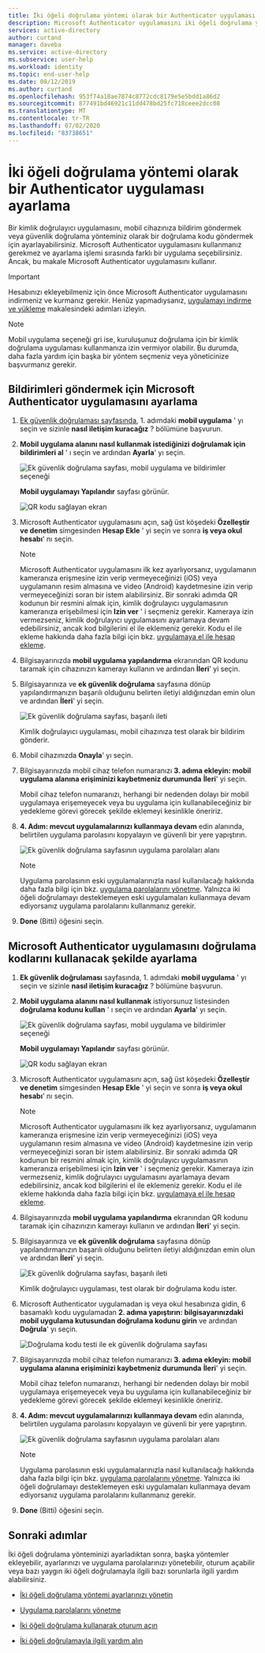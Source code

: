 ```yaml
---
title: İki öğeli doğrulama yöntemi olarak bir Authenticator uygulaması ayarlama-Azure Active Directory | Microsoft Docs
description: Microsoft Authenticator uygulamasını iki öğeli doğrulama yöntemi olarak ayarlamayı öğrenin.
services: active-directory
author: curtand
manager: daveba
ms.service: active-directory
ms.subservice: user-help
ms.workload: identity
ms.topic: end-user-help
ms.date: 08/12/2019
ms.author: curtand
ms.openlocfilehash: 953f74a18ae7874c8772cdc8179e5e5bdd1a86d2
ms.sourcegitcommit: 877491bd46921c11dd478bd25fc718ceee2dcc08
ms.translationtype: MT
ms.contentlocale: tr-TR
ms.lasthandoff: 07/02/2020
ms.locfileid: "83738651"
---
```

# <a name="set-up-an-authenticator-app-as-your-two-factor-verification-method"></a>İki öğeli doğrulama yöntemi olarak bir Authenticator uygulaması ayarlama

Bir kimlik doğrulayıcı uygulamasını, mobil cihazınıza bildirim göndermek veya güvenlik doğrulama yönteminiz olarak bir doğrulama kodu göndermek için ayarlayabilirsiniz. Microsoft Authenticator uygulamasını kullanmanız gerekmez ve ayarlama işlemi sırasında farklı bir uygulama seçebilirsiniz. Ancak, bu makale Microsoft Authenticator uygulamasını kullanır.

>[!Important]
>Hesabınızı ekleyebilmeniz için önce Microsoft Authenticator uygulamasını indirmeniz ve kurmanız gerekir. Henüz yapmadıysanız, [uygulamayı indirme ve yükleme](user-help-auth-app-download-install.md) makalesindeki adımları izleyin.

>[!Note]
> Mobil uygulama seçeneği gri ise, kuruluşunuz doğrulama için bir kimlik doğrulama uygulaması kullanmanıza izin vermiyor olabilir. Bu durumda, daha fazla yardım için başka bir yöntem seçmeniz veya yöneticinize başvurmanız gerekir.

## <a name="set-up-the-microsoft-authenticator-app-to-send-notifications"></a>Bildirimleri göndermek için Microsoft Authenticator uygulamasını ayarlama

1. [Ek güvenlik doğrulaması sayfasında](https://account.activedirectory.windowsazure.com/proofup.aspx?proofup=1), 1. adımdaki **mobil uygulama** ' yı seçin ve sizinle **nasıl iletişim kuracağız** ? bölümüne başvurun.

2. **Mobil uygulama alanını nasıl kullanmak istediğinizi** **doğrulamak için bildirimleri al** ' ı seçin ve ardından **Ayarla**' yı seçin.

    ![Ek güvenlik doğrulama sayfası, mobil uygulama ve bildirimler seçeneği](media/multi-factor-authentication-verification-methods/multi-factor-authentication-auth-app-notification.png)

    **Mobil uygulamayı Yapılandır** sayfası görünür.

    ![QR kodu sağlayan ekran](media/multi-factor-authentication-verification-methods/multi-factor-authentication-auth-app-barcode.png)

3. Microsoft Authenticator uygulamasını açın, sağ üst köşedeki **Özelleştir ve denetim** simgesinden **Hesap Ekle** ' yi seçin ve sonra **iş veya okul hesabı**' nı seçin.

    >[!Note]
    >Microsoft Authenticator uygulamasını ilk kez ayarlıyorsanız, uygulamanın kameranıza erişmesine izin verip vermeyeceğinizi (iOS) veya uygulamanın resim almasına ve video (Android) kaydetmesine izin verip vermeyeceğinizi soran bir istem alabilirsiniz. Bir sonraki adımda QR kodunun bir resmini almak için, kimlik doğrulayıcı uygulamasının kameranıza erişebilmesi için **Izin ver** ' i seçmeniz gerekir. Kameraya izin vermezseniz, kimlik doğrulayıcı uygulamasını ayarlamaya devam edebilirsiniz, ancak kod bilgilerini el ile eklemeniz gerekir. Kodu el ile ekleme hakkında daha fazla bilgi için bkz. [uygulamaya el ile hesap ekleme](user-help-auth-app-add-account-manual.md).

4. Bilgisayarınızda **mobil uygulama yapılandırma** ekranından QR kodunu taramak için cihazınızın kamerayı kullanın ve ardından **İleri**' yi seçin.

5. Bilgisayarınıza ve **ek güvenlik doğrulama** sayfasına dönüp yapılandırmanızın başarılı olduğunu belirten iletiyi aldığınızdan emin olun ve ardından **İleri**' yi seçin.

    ![Ek güvenlik doğrulama sayfası, başarılı ileti](media/multi-factor-authentication-verification-methods/multi-factor-authentication-auth-app-notification-confirm.png)

    Kimlik doğrulayıcı uygulaması, mobil cihazınıza test olarak bir bildirim gönderir.

6. Mobil cihazınızda **Onayla**' yı seçin.

7. Bilgisayarınızda mobil cihaz telefon numaranızı **3. adıma ekleyin: mobil uygulama alanına erişiminizi kaybetmeniz durumunda** **İleri**' yi seçin.

    Mobil cihaz telefon numaranızı, herhangi bir nedenden dolayı bir mobil uygulamaya erişemeyecek veya bu uygulama için kullanabileceğiniz bir yedekleme görevi görecek şekilde eklemeyi kesinlikle öneririz.

8. **4. Adım: mevcut uygulamalarınızı kullanmaya devam** edin alanında, belirtilen uygulama parolasını kopyalayın ve güvenli bir yere yapıştırın.

    ![Ek güvenlik doğrulama sayfasının uygulama parolaları alanı](media/multi-factor-authentication-verification-methods/multi-factor-authentication-app-passwords.png)

    >[!Note]
    >Uygulama parolasının eski uygulamalarınızla nasıl kullanılacağı hakkında daha fazla bilgi için bkz. [uygulama parolalarını yönetme](multi-factor-authentication-end-user-app-passwords.md). Yalnızca iki öğeli doğrulamayı desteklemeyen eski uygulamaları kullanmaya devam ediyorsanız uygulama parolalarını kullanmanız gerekir.

9. **Done** (Bitti) öğesini seçin.

## <a name="set-up-the-microsoft-authenticator-app-to-use-verification-codes"></a>Microsoft Authenticator uygulamasını doğrulama kodlarını kullanacak şekilde ayarlama

1. **Ek güvenlik doğrulaması** sayfasında, 1. adımdaki **mobil uygulama** ' yı seçin ve sizinle **nasıl iletişim kuracağız** ? bölümüne başvurun.

2. **Mobil uygulama alanını nasıl kullanmak** istiyorsunuz listesinden **doğrulama kodunu kullan** ' ı seçin ve ardından **Ayarla**' yı seçin.

    ![Ek güvenlik doğrulama sayfası, mobil uygulama ve bildirimler seçeneği](media/multi-factor-authentication-verification-methods/multi-factor-authentication-auth-app-verification-code.png)

    **Mobil uygulamayı Yapılandır** sayfası görünür.

    ![QR kodu sağlayan ekran](media/multi-factor-authentication-verification-methods/multi-factor-authentication-auth-app-barcode.png)

3. Microsoft Authenticator uygulamasını açın, sağ üst köşedeki **Özelleştir ve denetim** simgesinden **Hesap Ekle** ' yi seçin ve sonra **iş veya okul hesabı**' nı seçin.

    >[!Note]
    >Microsoft Authenticator uygulamasını ilk kez ayarlıyorsanız, uygulamanın kameranıza erişmesine izin verip vermeyeceğinizi (iOS) veya uygulamanın resim almasına ve video (Android) kaydetmesine izin verip vermeyeceğinizi soran bir istem alabilirsiniz. Bir sonraki adımda QR kodunun bir resmini almak için, kimlik doğrulayıcı uygulamasının kameranıza erişebilmesi için **Izin ver** ' i seçmeniz gerekir. Kameraya izin vermezseniz, kimlik doğrulayıcı uygulamasını ayarlamaya devam edebilirsiniz, ancak kod bilgilerini el ile eklemeniz gerekir. Kodu el ile ekleme hakkında daha fazla bilgi için bkz. [uygulamaya el ile hesap ekleme](user-help-auth-app-add-account-manual.md).

4. Bilgisayarınızda **mobil uygulama yapılandırma** ekranından QR kodunu taramak için cihazınızın kamerayı kullanın ve ardından **İleri**' yi seçin.

5. Bilgisayarınıza ve **ek güvenlik doğrulama** sayfasına dönüp yapılandırmanızın başarılı olduğunu belirten iletiyi aldığınızdan emin olun ve ardından **İleri**' yi seçin.

    ![Ek güvenlik doğrulama sayfası, başarılı ileti](media/multi-factor-authentication-verification-methods/multi-factor-authentication-auth-app-verification-confirm.png)

    Kimlik doğrulayıcı uygulaması, test olarak bir doğrulama kodu ister.

6. Microsoft Authenticator uygulamadan iş veya okul hesabınıza gidin, 6 basamaklı kodu uygulamadan **2. adıma yapıştırın: bilgisayarınızdaki mobil uygulama kutusundan doğrulama kodunu girin** ve ardından **Doğrula**' yı seçin.

    ![Doğrulama kodu testi ile ek güvenlik doğrulama sayfası](media/multi-factor-authentication-verification-methods/multi-factor-authentication-auth-app-verification-test.png)

7. Bilgisayarınızda mobil cihaz telefon numaranızı **3. adıma ekleyin: mobil uygulama alanına erişiminizi kaybetmeniz durumunda** **İleri**' yi seçin.

    Mobil cihaz telefon numaranızı, herhangi bir nedenden dolayı bir mobil uygulamaya erişemeyecek veya bu uygulama için kullanabileceğiniz bir yedekleme görevi görecek şekilde eklemeyi kesinlikle öneririz.

8. **4. Adım: mevcut uygulamalarınızı kullanmaya devam** edin alanında, belirtilen uygulama parolasını kopyalayın ve güvenli bir yere yapıştırın.

    ![Ek güvenlik doğrulama sayfasının uygulama parolaları alanı](media/multi-factor-authentication-verification-methods/multi-factor-authentication-app-passwords.png)

    >[!Note]
    >Uygulama parolasının eski uygulamalarınızla nasıl kullanılacağı hakkında daha fazla bilgi için bkz. [uygulama parolalarını yönetme](multi-factor-authentication-end-user-app-passwords.md). Yalnızca iki öğeli doğrulamayı desteklemeyen eski uygulamaları kullanmaya devam ediyorsanız uygulama parolalarını kullanmanız gerekir.

9. **Done** (Bitti) öğesini seçin.

## <a name="next-steps"></a>Sonraki adımlar

İki öğeli doğrulama yönteminizi ayarladıktan sonra, başka yöntemler ekleyebilir, ayarlarınızı ve uygulama parolalarınızı yönetebilir, oturum açabilir veya bazı yaygın iki öğeli doğrulamayla ilgili bazı sorunlarla ilgili yardım alabilirsiniz.

- [İki öğeli doğrulama yöntemi ayarlarınızı yönetin](multi-factor-authentication-end-user-manage-settings.md)

- [Uygulama parolalarını yönetme](multi-factor-authentication-end-user-app-passwords.md)

- [İki öğeli doğrulama kullanarak oturum açın](multi-factor-authentication-end-user-signin.md)

- [İki öğeli doğrulamayla ilgili yardım alın](multi-factor-authentication-end-user-troubleshoot.md)
